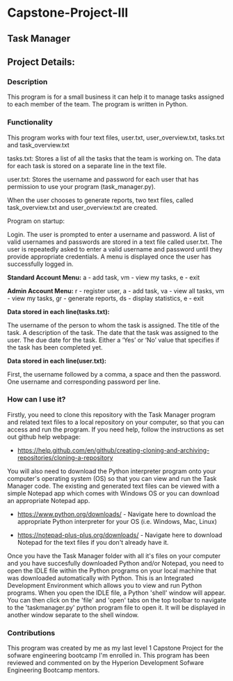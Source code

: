 # Capstone-Project-III

## Task Manager

## Project Details:

### Description

This program is for a small business it can help it to manage tasks assigned to each member of the team.
The program is written in Python.

### Functionality

This program works with four text files, user.txt, user_overview.txt, tasks.txt and task_overview.txt 

tasks.txt:
Stores a list of all the tasks that the team is working on.
The data for each task is stored on a separate line in the text file.

user.txt:
Stores the username and password for each user that has
permission to use your program (task_manager.py).

When the user chooses to generate reports, two text files, called
task_overview.txt and user_overview.txt are created.

Program on startup:

Login. The user is prompted to enter a username and
password. A list of valid usernames and passwords are stored in a
text file called user.txt. 
The user is repeatedly asked to enter a valid username and password until they provide
appropriate credentials.
A menu is displayed once the user has successfully logged in.

**Standard Account Menu:**
a - add task, 
vm - view my tasks, 
e - exit

**Admin Account Menu:**
r - register user, 
a - add task, 
va - view all tasks, 
vm - view my tasks, 
gr - generate reports, 
ds - display statistics, 
e - exit

**Data stored in each line(tasks.txt):**

The username of the person to whom the task is assigned.
The title of the task.
A description of the task.
The date that the task was assigned to the user.
The due date for the task.
Either a ‘Yes’ or ‘No’ value that specifies if the task has been
completed yet.

**Data stored in each line(user.txt):**

First, the username followed by a comma, a space and then
the password.
One username and corresponding password per line.

### How can I use it?

Firstly, you need to clone this repository with the Task Manager program and related text files 
to a local repository on your computer, so that you can access and run the program. If you need 
help, follow the instructions as set out github help webpage:

* https://help.github.com/en/github/creating-cloning-and-archiving-repositories/cloning-a-repository

You will also need to download the Python interpreter program onto your computer's operating system (OS) 
so that you can view and run the Task Manager code. The existing and generated text files can be viewed 
with a simple Notepad app which comes with Windows OS or you can download an appropriate Notepad app.

* https://www.python.org/downloads/ - Navigate here to download the appropriate Python interpreter for your OS (i.e. Windows, Mac, Linux)

* https://notepad-plus-plus.org/downloads/ - Navigate here to download Notepad for the text files if you don't already have it.

Once you have the Task Manager folder with all it's files on your computer and you have succesfully downloaded Python and/or 
Notepad, you need to open the IDLE file within the Python programs on your local machine that was downloaded automatically 
with Python. This is an Integrated Development Environment which allows you to view and run Python programs. When 
you open the IDLE file, a Python 'shell' window will appear. You can then click on the 'file' and 'open' tabs on 
the top toolbar to navigate to the 'taskmanager.py' python program file to open it. It will be displayed in another 
window separate to the shell window.

### Contributions

This program was created by me as my last level 1 Capstone Project for the sofware engineering bootcamp I'm enrolled in. 
This program has been reviewed and commented on by the Hyperion Development Sofware Engineering Bootcamp mentors.
